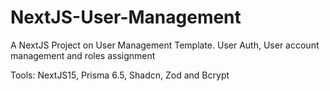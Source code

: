 # NextJS-User-Management
A NextJS Project on User Management Template. User Auth, User account management and roles assignment

Tools:
NextJS15,
Prisma 6.5,
Shadcn, 
Zod and 
Bcrypt

